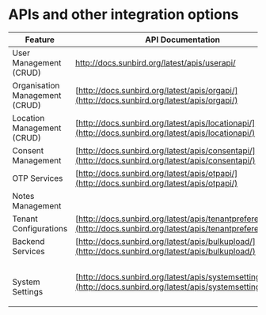 # APIs and other integration options



| Feature                        | API Documentation                                                                                                    |
| ------------------------------ | -------------------------------------------------------------------------------------------------------------------- |
| User Management (CRUD)         | http://docs.sunbird.org/latest/apis/userapi/                                                                         |
| Organisation Management (CRUD) | [http://docs.sunbird.org/latest/apis/orgapi/](http://docs.sunbird.org/latest/apis/orgapi/)                           |
| Location Management (CRUD)     | [http://docs.sunbird.org/latest/apis/locationapi/](http://docs.sunbird.org/latest/apis/locationapi/)                 |
| Consent Management             | [http://docs.sunbird.org/latest/apis/consentapi/](http://docs.sunbird.org/latest/apis/consentapi/)                   |
| OTP Services                   | [http://docs.sunbird.org/latest/apis/otpapi/](http://docs.sunbird.org/latest/apis/otpapi/)                           |
| Notes Management               |                                                                                                                      |
| Tenant Configurations          | [http://docs.sunbird.org/latest/apis/tenantpreferenceapi/](http://docs.sunbird.org/latest/apis/tenantpreferenceapi/) |
| Backend Services               | [http://docs.sunbird.org/latest/apis/bulkupload/](http://docs.sunbird.org/latest/apis/bulkupload/)                   |
| <p><br>System Settings</p>     | [http://docs.sunbird.org/latest/apis/systemsettingsapi/](http://docs.sunbird.org/latest/apis/systemsettingsapi/)     |
